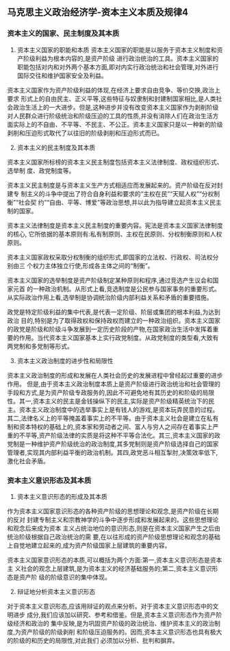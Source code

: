 ## 马克思主义政治经济学-资本主义本质及规律4

### 资本主义的国家、民主制度及其本质

1. 资本主义国家的职能和本质
资本主义国家的职能是以服务于资本主义制度和资产阶级利益为根本内容的,是资产阶级
进行政治统治的工具。资本主义国家的职能包括对内和对外两个基本方面,即对内实行政治统治和社会管理,对外进行国际交往和维护国家安全及利益。

资本主义国家作为资产阶级利益的体现,在经济上要求自由竞争、等价交换,政治上要求
形式上的自由民主、正义平等,这些特征与奴隶制和封建制国家相比,是人类社会政治生活上的一大进步。但是,这种进步并没有改变资本主义国家作为剥削阶级对人民群众进行阶级统治和阶级压迫的工具的性质,并没有消除人们在政治生活方面实际上的不自由、不平等、不民主、不公正。资本主义国家只是以一种新的阶级剥削和压迫形式取代了以往旧的阶级剥削和压迫形式而已。

2. 资本主义的民主制度及其本质

资本主义国家所标榜的资本主义民主制度包括资本主义法律制度、政权组织形式、选举制
度、政党制度等。

资本主义民主制度是与资本主义生产方式相适应而发展起来的。资产阶级在反对封建专
制主义的斗争中提出了符合自身利益和要求的“主权在民”“天赋人权”“分权制衡”“社会契
约”“自由、平等、博爱”等政治思想,并以此为指导建立起资本主义民主制的国家。

资本主义法律制度是资本主义民主制度的重要内容。宪法是资本主义国家法律制度的核心,
它所依据的基本原则有:私有制原则、主权在民原则、分权制衡原则和人权原则。

资本主义国家政权采取分权制衡的组织形式,即国家的立法权、行政权、司法权分别由三
个权力主体独立行使,形成各主体之间的“制衡”。

资本主义国家的选举制度是资产阶级制定某种原则和程序,通过竞选产生议会和国家元首
的一种政治机制。从形式上看,竞选制度是公民参与国家事务的重要形式。从实际政治作用上看,选举制是协调统治阶级内部利益关系和矛盾的重要措施。

政党是特定阶级利益的集中代表,是代表一定阶级、阶层或集团的根本利益,为达到政治
目的,特别是为了取得政权和保持政权而建立的一种政治组织。资本主义国家的政党是阶级和阶级斗争发展到一定历史阶段的产物,在国家政治生活中发挥着重要的作用。当代资本主义国家基本上实行政党制度。从政党制度的类型看,大致有两党制和多党制等形式。

3. 资本主义政治制度的进步性和局限性

资本主义政治制度的形成和发展在人类社会历史的发展进程中曾经起过重要的进步作用。
但是,由于资本主义政治制度本质上是资产阶级进行政治统治和社会管理的手段和方式,是为资产阶级专政服务的,因此不可避免地有其历史的和阶级的局限性。其一,资本主义的民主是金钱操纵下的民主,实际是资产阶级精英统治下的民主。资本主义政治制度中的选举事实上是有钱人的游戏,是资本玩弄民意的过程。其二,法律名义上的平等掩盖着事实上的不平等。由于资本主义社会是建立在私有制和资本特权的基础上的,资本家和劳动者之间、富人与穷人之间存在着事实上严重的不平等,资产阶级法律的实质是将这种不平等合法化。其三,资本主义国家的政党制是一种维护资产阶级统治的政治制度,其多党制则是资产阶级选择自己的国家管理者,实现其内部利益平衡的政治机制。其四,政党恶斗相互掣肘,决策效率低下,激化社会矛盾。

### 资本主义意识形态及其本质

1. 资本主义意识形态的形成及其本质

作为资本主义国家意识形态的各种资产阶级的思想理论和观念,是资产阶级在长期的反对
封建专制主义和宗教神学的斗争中逐步形成和发展起来的。这些思想理论和观念后来成为资本
主义占统治地位的意识形态,则是在资本主义国家产生之后由统治阶级根据自己政治统治的需
要,在以往形成的资产阶级思想理论和观念的基础上自觉地建立起来的,成为资产阶级国家上层建筑的重要内容。

资本主义国家意识形态的本质,可以概括为两个方面:第一,资本主义意识形态是资本主
义社会的观念上层建筑,是为资本主义的经济基础服务的;第二,资本主义意识形态是资产阶
级的阶级意识的集中体现。

2. 辩证地分析资本主义意识形态

对于资本主义意识形态,应该用辩证的观点来分析。对于资本主义意识形态中的文明进步
成分,我们应该加以研究、参考和借鉴。但是,资本主义意识形态作为资产阶级经济和政治的
集中反映,是为巩固资产阶级的政治统治、维护资本主义的政治制度,为资产阶级的阶级剥削
和阶级压迫服务的。因而,资本主义意识形态也具有极大的阶级的和历史的局限性,对此我们
必须加以分析、批判和摒弃。

